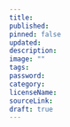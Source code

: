 ```yaml
---
title:
published:
pinned: false
updated:
description:
image: ""
tags:
password:
category:
licenseName:
sourceLink:
draft: true
---
```

